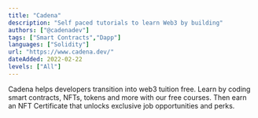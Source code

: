 ```yaml
---
title: "Cadena"
description: "Self paced tutorials to learn Web3 by building"
authors: ["@cadenadev"]
tags: ["Smart Contracts","Dapp"]
languages: ["Solidity"]
url: "https://www.cadena.dev/"
dateAdded: 2022-02-22
levels: ["All"]
---
```


Cadena helps developers transition into web3 tuition free.
Learn by coding smart contracts, NFTs, tokens and more with our free courses. 
Then earn an NFT Certificate that unlocks exclusive job opportunities and perks.
